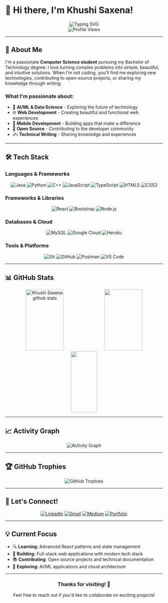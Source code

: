 # 👋 Hi there, I'm Khushi Saxena!

<div align="center">
  <img src="https://readme-typing-svg.herokuapp.com?font=Fira+Code&weight=500&size=28&pause=1000&color=8B5CF6&center=true&vCenter=true&width=435&lines=Computer+Science+Student;Tech+Enthusiast;Problem+Solver;Creative+Developer" alt="Typing SVG" />
</div>

<div align="center">
  <img src="https://komarev.com/ghpvc/?username=khushi-saxena&style=flat-square&color=blue" alt="Profile Views" />
</div>

---

## 🚀 About Me

I'm a passionate **Computer Science student** pursuing my Bachelor of Technology degree. I love turning complex problems into simple, beautiful, and intuitive solutions. When I'm not coding, you'll find me exploring new technologies, contributing to open-source projects, or sharing my knowledge through writing.

### What I'm passionate about:
- 🤖 **AI/ML & Data Science** - Exploring the future of technology
- 🌐 **Web Development** - Creating beautiful and functional web experiences
- 📱 **Mobile Development** - Building apps that make a difference
- 🔧 **Open Source** - Contributing to the developer community
- ✍️ **Technical Writing** - Sharing knowledge and experiences

---

## 🛠️ Tech Stack

### **Languages & Frameworks**
<div align="center">
  
![Java](https://img.shields.io/badge/Java-ED8B00?style=for-the-badge&logo=openjdk&logoColor=white)
![Python](https://img.shields.io/badge/Python-3776AB?style=for-the-badge&logo=python&logoColor=white)
![C++](https://img.shields.io/badge/C%2B%2B-00599C?style=for-the-badge&logo=c%2B%2B&logoColor=white)
![JavaScript](https://img.shields.io/badge/JavaScript-F7DF1E?style=for-the-badge&logo=javascript&logoColor=black)
![TypeScript](https://img.shields.io/badge/TypeScript-007ACC?style=for-the-badge&logo=typescript&logoColor=white)
![HTML5](https://img.shields.io/badge/HTML5-E34F26?style=for-the-badge&logo=html5&logoColor=white)
![CSS3](https://img.shields.io/badge/CSS3-1572B6?style=for-the-badge&logo=css3&logoColor=white)

</div>

### **Frameworks & Libraries**
<div align="center">

![React](https://img.shields.io/badge/React-20232A?style=for-the-badge&logo=react&logoColor=61DAFB)
![Bootstrap](https://img.shields.io/badge/Bootstrap-563D7C?style=for-the-badge&logo=bootstrap&logoColor=white)
![Node.js](https://img.shields.io/badge/Node.js-43853D?style=for-the-badge&logo=node.js&logoColor=white)

</div>

### **Databases & Cloud**
<div align="center">

![MySQL](https://img.shields.io/badge/MySQL-00000F?style=for-the-badge&logo=mysql&logoColor=white)
![Google Cloud](https://img.shields.io/badge/Google_Cloud-4285F4?style=for-the-badge&logo=google-cloud&logoColor=white)
![Heroku](https://img.shields.io/badge/Heroku-430098?style=for-the-badge&logo=heroku&logoColor=white)

</div>

### **Tools & Platforms**
<div align="center">

![Git](https://img.shields.io/badge/Git-F05032?style=for-the-badge&logo=git&logoColor=white)
![GitHub](https://img.shields.io/badge/GitHub-100000?style=for-the-badge&logo=github&logoColor=white)
![Postman](https://img.shields.io/badge/Postman-FF6C37?style=for-the-badge&logo=postman&logoColor=white)
![VS Code](https://img.shields.io/badge/VS_Code-007ACC?style=for-the-badge&logo=visual-studio-code&logoColor=white)

</div>

---

## 📊 GitHub Stats

<div align="center">
  <img width="49%" height="195px" src="https://github-readme-stats.vercel.app/api?username=khushi-saxena&show_icons=true&count_private=true&hide_border=true&title_color=8B5CF6&icon_color=8B5CF6&text_color=c9d1d9&bg_color=0d1117" alt="Khushi Saxena github stats" /> 
  <img width="49%" height="195px" src="https://github-readme-streak-stats.herokuapp.com/?user=khushi-saxena&theme=tokyonight&hide_border=true" />
</div>

<div align="center">
  <img width="41%" height="195px" src="https://github-readme-stats.vercel.app/api/top-langs/?username=khushi-saxena&layout=compact&hide_border=true&title_color=8B5CF6&text_color=c9d1d9&bg_color=0d1117" />
</div>

---

## 📈 Activity Graph

<div align="center">
  <img src="https://github-readme-activity-graph.vercel.app/graph?username=khushi-saxena&theme=dracula&hide_border=true&bg_color=0d1117&color=c9d1d9&line=8B5CF6&point=c9d1d9" alt="Activity Graph" />
</div>

---

## 🏆 GitHub Trophies

<div align="center">
  <img src="https://github-profile-trophy.vercel.app/?username=khushi-saxena&theme=radical&no-frame=false&no-bg=true&margin-w=4" alt="GitHub Trophies" />
</div>

---

## 🤝 Let's Connect!

<div align="center">
  
[![LinkedIn](https://img.shields.io/badge/LinkedIn-0077B5?style=for-the-badge&logo=linkedin&logoColor=white)](https://www.linkedin.com/in/khushi-saxena/)
[![Gmail](https://img.shields.io/badge/Gmail-D14836?style=for-the-badge&logo=gmail&logoColor=white)](mailto:khushisaxena123123@gmail.com)
[![Medium](https://img.shields.io/badge/Medium-12100E?style=for-the-badge&logo=medium&logoColor=white)](https://khushi-saxena.medium.com/)
[![Portfolio](https://img.shields.io/badge/Portfolio-FF5722?style=for-the-badge&logo=todoist&logoColor=white)](https://khushi-saxena.github.io/portfolio/#/)

</div>

---

## 💡 Current Focus

- 🔍 **Learning**: Advanced React patterns and state management
- 🎯 **Building**: Full-stack web applications with modern tech stack
- 📚 **Contributing**: Open source projects and technical documentation
- 🚀 **Exploring**: AI/ML applications and cloud architecture

---

<div align="center">
  <h3>Thanks for visiting! 👋</h3>
  <p>Feel free to reach out if you'd like to collaborate on exciting projects!</p>
</div>
